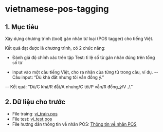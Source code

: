 # vietnamese-pos-tagging

## 1.	Mục tiêu

Xây dựng chương trình (tool) gán nhãn từ loại (POS tagger) cho tiếng Việt.

Kết quả đạt được là chương trình, có 2 chức năng:

-	Đánh giá độ chính xác trên tập Test: tỉ lệ số từ gán nhãn đúng trên tổng số từ

-	Input vào một câu tiếng Việt, cho ra nhãn của từng từ trong câu, ví dụ.
-- Câu input: “Dù khá đắt nhưng tôi vẫn đồng ý.”

-- Kết quả: “Dù/C khá/R đắt/A nhưng/C tôi/P vẫn/R đồng_ý/V ./.”

## 2.	Dữ liệu cho trước
-	File traing: [vi_train.pos](https://raw.githubusercontent.com/nthanhkhang/vietnamese-pos-tagging/main/corpus/vi_train.txt?token=ART5A3OLQEYYF4YBUR52LILAHRVIK)
-	File test: [vi_test.pos](https://raw.githubusercontent.com/nthanhkhang/vietnamese-pos-tagging/main/corpus/vi_test.txt?token=ART5A3OYGTWSYAMVXUVYQOTAHRVL2)
-	File hướng dân thông tin về nhãn POS: [Thông tin về nhãn POS](https://github.com/nthanhkhang/vietnamese-pos-tagging/blob/main/Thon%20tin%20nhan%20tu%20loai-v2.pdf)
